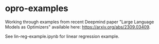 # opro-examples

Working through examples from recent Deepmind paper "Large Language Models as Optimizers" available here: https://arxiv.org/abs/2309.03409.

See lin-reg-example.ipynb for linear regression example.


